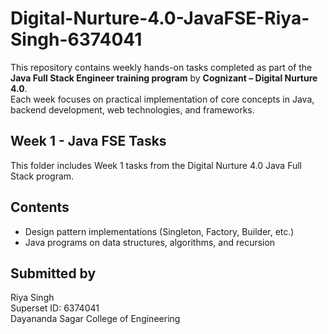# Digital-Nurture-4.0-JavaFSE-Riya-Singh-6374041
This repository contains weekly hands-on tasks completed as part of the **Java Full Stack Engineer training program** by **Cognizant – Digital Nurture 4.0**.  
Each week focuses on practical implementation of core concepts in Java, backend development, web technologies, and frameworks.

## Week 1 - Java FSE Tasks

This folder includes Week 1 tasks from the Digital Nurture 4.0 Java Full Stack program.

## Contents
- Design pattern implementations (Singleton, Factory, Builder, etc.)
- Java programs on data structures, algorithms, and recursion
  
## Submitted by
Riya Singh  
Superset ID: 6374041  
Dayananda Sagar College of Engineering
